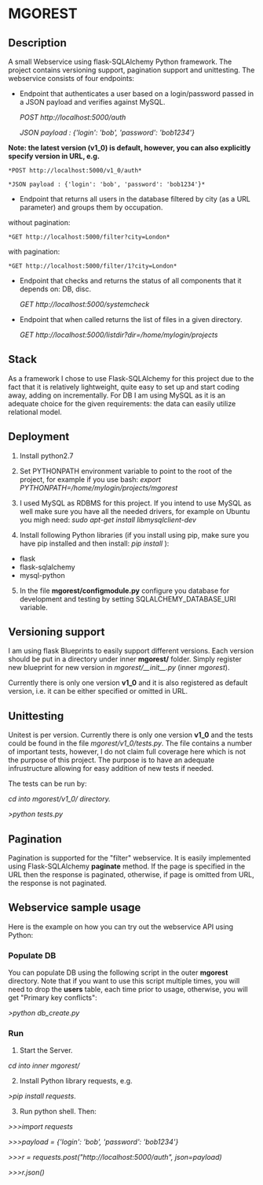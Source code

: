 # MGOREST

## Description
A small Webservice using flask-SQLAlchemy Python framework. The project contains versioning support, pagination support and unittesting. The webservice consists of four endpoints:

- Endpoint that authenticates a user based on a login/password passed in a JSON payload and verifies against MySQL.

    *POST http://localhost:5000/auth*

    *JSON payload : {'login': 'bob', 'password': 'bob1234'}*

**Note: the latest version (v1_0) is default, however, you can also explicitly specify version in URL, e.g.**

    *POST http://localhost:5000/v1_0/auth*

    *JSON payload : {'login': 'bob', 'password': 'bob1234'}*

- Endpoint that returns all users in the database filtered by city (as a URL parameter) and groups them by occupation.

without pagination:

    *GET http://localhost:5000/filter?city=London*

with pagination:

    *GET http://localhost:5000/filter/1?city=London*

- Endpoint that checks and returns the status of all components that it depends on: DB, disc.

    *GET http://localhost:5000/systemcheck*

- Endpoint that when called returns the list of files in a given directory.

    *GET http://localhost:5000/listdir?dir=/home/mylogin/projects* 

## Stack
As a framework I chose to use Flask-SQLAlchemy for this project due to the fact that it is relatively lightweight, quite easy to set up and start coding away, adding on incrementally. For DB I am using MySQL as it is an adequate choice for the given requirements: the data can easily utilize relational model.

## Deployment
1. Install python2.7
2. Set PYTHONPATH environment variable to point to the root of the project, for example if you use bash: *export PYTHONPATH=/home/mylogin/projects/mgorest*

3. I used MySQL as RDBMS for this project. If you intend to use MySQL as well make sure you have all the needed drivers, for example on Ubuntu you migh need: *sudo apt-get install libmysqlclient-dev*

4. Install following Python libraries (if you install using pip, make sure you have pip installed and then install: *pip install <library>*):

  * flask
  * flask-sqlalchemy
  * mysql-python

5. In the file **mgorest/configmodule.py** configure you database for development and testing by setting SQLALCHEMY_DATABASE_URI variable.


## Versioning support
I am using flask Blueprints to easily support different versions. Each version should be put in a directory under inner **mgorest/** folder. Simply register new blueprint for new version in *mgorest/\_\_init\_\_.py* (inner *mgorest*).

Currently there is only one version **v1_0** and it is also registered as default version, i.e. it can be either specified or omitted in URL.

## Unittesting
Unitest is per version. Currently there is only one version **v1_0** and the tests could be found in the file *mgorest/v1_0/tests.py*.
The file contains a number of important tests, however, I do not claim full coverage here which is not the purpose of this project. The purpose is to have an adequate infrustructure allowing for easy addition of new tests if needed.


The tests can be run by:

  *cd into mgorest/v1_0/ directory.*

  *>python tests.py*

## Pagination
Pagination is supported for the "filter" webservice. It is easily implemented using Flask-SQLAlchemy **paginate** method. If the page is specified in the URL then the response is paginated, otherwise, if page is omitted from URL, the response is not paginated.

## Webservice sample usage

Here is the example on how you can try out the webservice API using Python:

### Populate DB
You can populate DB using the following script in the outer **mgorest** directory. Note that if you want to use this script multiple times, you will need to drop the **users** table, each time prior to usage, otherwise, you will get "Primary key conflicts":

*>python db_create.py*

### Run 
1. Start the Server.

  *cd into inner mgorest/*

2. Install Python library requests, e.g. 

  *>pip install requests*.

3. Run python shell. Then:

  *>>>import requests*

  *>>>payload = {'login': 'bob', 'password': 'bob1234'}*

  *>>>r = requests.post("http://localhost:5000/auth", json=payload)*

  *>>>r.json()*

